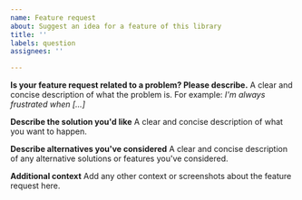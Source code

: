 ```yaml
---
name: Feature request
about: Suggest an idea for a feature of this library
title: ''
labels: question
assignees: ''

---
```


**Is your feature request related to a problem? Please describe.**
A clear and concise description of what the problem is. For example: _I'm always frustrated when [...]_

**Describe the solution you'd like**
A clear and concise description of what you want to happen.

**Describe alternatives you've considered**
A clear and concise description of any alternative solutions or features you've considered.

**Additional context**
Add any other context or screenshots about the feature request here.
